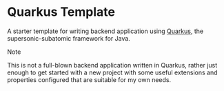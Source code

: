 # Quarkus Template

A starter template for writing backend application using [Quarkus](https://quarkus.io/), the supersonic-subatomic framework for Java.

> [!NOTE]
> This is not a full-blown backend application written in Quarkus, rather just enough to get started with a new project with some useful extensions and properties configured that are suitable for my own needs.
